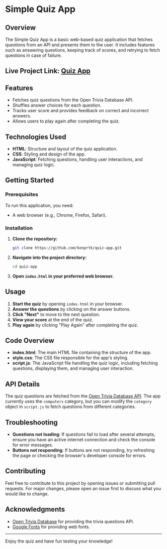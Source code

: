 # Simple Quiz App

## Overview

The Simple Quiz App is a basic web-based quiz application that fetches questions from an API and presents them to the user. It includes features such as answering questions, keeping track of scores, and retrying to fetch questions in case of failure.

## Live Project Link: [Quiz App]()

## Features

- Fetches quiz questions from the Open Trivia Database API.
- Shuffles answer choices for each question.
- Tracks user score and provides feedback on correct and incorrect answers.
- Allows users to play again after completing the quiz.

## Technologies Used

- **HTML**: Structure and layout of the quiz application.
- **CSS**: Styling and design of the app.
- **JavaScript**: Fetching questions, handling user interactions, and managing quiz logic.

## Getting Started

### Prerequisites

To run this application, you need:

- A web browser (e.g., Chrome, Firefox, Safari).

### Installation

1. **Clone the repository:**

   ```bash
   git clone https://github.com/konprtk/quiz-app.git
   ```

2. **Navigate into the project directory:**

   ```bash
   cd quiz-app
   ```

3. **Open `index.html` in your preferred web browser.**

## Usage

1. **Start the quiz** by opening `index.html` in your browser.
2. **Answer the questions** by clicking on the answer buttons.
3. **Click "Next"** to move to the next question.
4. **View your score** at the end of the quiz.
5. **Play again** by clicking "Play Again" after completing the quiz.

## Code Overview

- **index.html**: The main HTML file containing the structure of the app.
- **style.css**: The CSS file responsible for the app's styling.
- **script.js**: The JavaScript file handling the quiz logic, including fetching questions, displaying them, and managing user interaction.

## API Details

The quiz questions are fetched from the [Open Trivia Database API](https://opentdb.com/). The app currently uses the `computers` category, but you can modify the `category` object in `script.js` to fetch questions from different categories.

## Troubleshooting

- **Questions not loading**: If questions fail to load after several attempts, ensure you have an active internet connection and check the console for error messages.
- **Buttons not responding**: If buttons are not responding, try refreshing the page or checking the browser's developer console for errors.

## Contributing

Feel free to contribute to this project by opening issues or submitting pull requests. For major changes, please open an issue first to discuss what you would like to change.

## Acknowledgments

- [Open Trivia Database](https://opentdb.com/) for providing the trivia questions API.
- [Google Fonts](https://fonts.google.com/) for providing web fonts.

---

Enjoy the quiz and have fun testing your knowledge!
